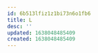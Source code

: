 ```yaml
---
id: 6b513lfiz1z1bi73n6o1fb6
title: L
desc: ''
updated: 1638048485409
created: 1638048485409
---
```



